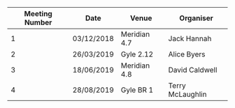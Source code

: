 | Meeting Number | Date | Venue | Organiser |
| --- | --- | --- | --- |
| 1 | 03/12/2018 | Meridian 4.7 | Jack Hannah |
| 2 | 26/03/2019 | Gyle 2.12 | Alice Byers |
| 3 | 18/06/2019 | Meridian 4.8 | David Caldwell |
| 4 | 28/08/2019 | Gyle BR 1 | Terry McLaughlin |
